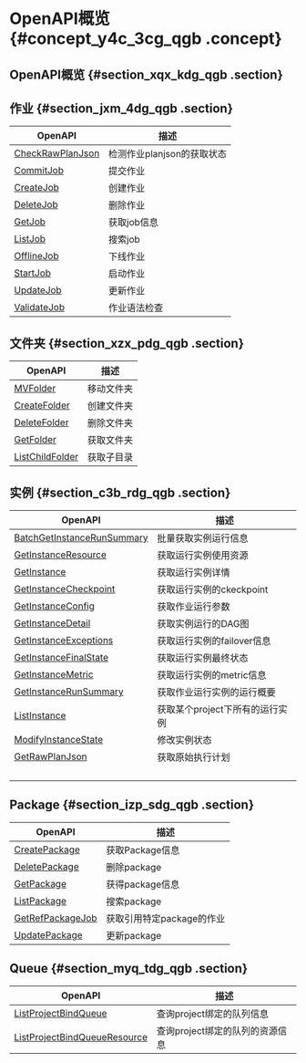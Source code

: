# OpenAPI概览 {#concept_y4c_3cg_qgb .concept}

## OpenAPI概览 {#section_xqx_kdg_qgb .section}

## 作业 {#section_jxm_4dg_qgb .section}

|OpenAPI|描述|
|-------|--|
|[CheckRawPlanJson](cn.zh-CN/OpenAPI/作业/CheckRawPlanJson.md#)|检测作业planjson的获取状态|
|[CommitJob](cn.zh-CN/OpenAPI/作业/CommitJob.md#)|提交作业|
|[CreateJob](cn.zh-CN/OpenAPI/作业/CreateJob.md#)|创建作业|
|[DeleteJob](cn.zh-CN/OpenAPI/作业/DeleteJob.md#)|删除作业|
|[GetJob](cn.zh-CN/OpenAPI/作业/GetJob.md#)|获取job信息|
|[ListJob](cn.zh-CN/OpenAPI/作业/ListJob.md#)|搜索job|
|[OfflineJob](cn.zh-CN/OpenAPI/作业/OfflineJob.md#)|下线作业|
|[StartJob](cn.zh-CN/OpenAPI/作业/StartJob.md#)|启动作业|
|[UpdateJob](cn.zh-CN/OpenAPI/作业/UpdateJob.md#)|更新作业|
|[ValidateJob](cn.zh-CN/OpenAPI/作业/ValidateJob.md#)|作业语法检查|

## 文件夹 {#section_xzx_pdg_qgb .section}

|OpenAPI|描述|
|-------|--|
|[MVFolder](cn.zh-CN/OpenAPI/文件夹/MVFolder.md#)|移动文件夹|
|[CreateFolder](cn.zh-CN/OpenAPI/文件夹/CreateFolder.md#)|创建文件夹|
|[DeleteFolder](cn.zh-CN/OpenAPI/文件夹/DeleteFolder.md#)|删除文件夹|
|[GetFolder](cn.zh-CN/OpenAPI/文件夹/GetFolder.md#)|获取文件夹|
|[ListChildFolder](cn.zh-CN/OpenAPI/文件夹/ListChildFolder.md#)|获取子目录|

## 实例 {#section_c3b_rdg_qgb .section}

|OpenAPI|描述|
|-------|--|
|[BatchGetInstanceRunSummary](cn.zh-CN/OpenAPI/实例/BatchGetInstanceRunSummary.md#)|批量获取实例运行信息|
|[GetInstanceResource](cn.zh-CN/OpenAPI/实例/GetInstanceResource.md#)|获取运行实例使用资源|
|[GetInstance](cn.zh-CN/OpenAPI/实例/GetInstance.md#)|获取运行实例详情|
|[GetInstanceCheckpoint](cn.zh-CN/OpenAPI/实例/GetInstanceCheckpoint.md#)|获取运行实例的ckeckpoint|
|[GetInstanceConfig](cn.zh-CN/OpenAPI/实例/GetInstanceConfig.md#)|获取作业运行参数|
|[GetInstanceDetail](cn.zh-CN/OpenAPI/实例/GetInstanceDetail.md#)|获取实例运行的DAG图|
|[GetInstanceExceptions](cn.zh-CN/OpenAPI/实例/GetInstanceExceptions.md#)|获取运行实例的failover信息|
|[GetInstanceFinalState](cn.zh-CN/OpenAPI/实例/GetInstanceFinalState.md#)|获取运行实例最终状态|
|[GetInstanceMetric](cn.zh-CN/OpenAPI/实例/GetInstanceMetric.md#)|获取运行实例的metric信息|
|[GetInstanceRunSummary](cn.zh-CN/OpenAPI/实例/GetInstanceRunSummary.md#)|获取作业运行实例的运行概要|
|[ListInstance](cn.zh-CN/OpenAPI/实例/ListInstance.md#)|获取某个project下所有的运行实例|
|[ModifyInstanceState](cn.zh-CN/OpenAPI/实例/GetInstanceResource.md#)|修改实例状态|
|[GetRawPlanJson](cn.zh-CN/OpenAPI/实例/GetRawPlanJson.md#)|获取原始执行计划|
| | |

## Package {#section_izp_sdg_qgb .section}

|OpenAPI|描述|
|-------|--|
|[CreatePackage](cn.zh-CN/OpenAPI/Package/CreatePackage.md#)|获取Package信息|
|[DeletePackage](cn.zh-CN/OpenAPI/Package/DeletePackage.md#)|删除package|
|[GetPackage](cn.zh-CN/OpenAPI/Package/GetPackage.md#)|获得package信息|
|[ListPackage](cn.zh-CN/OpenAPI/Package/ListPackage.md#)|搜索package|
|[GetRefPackageJob](cn.zh-CN/OpenAPI/Package/GetRefPackageJob.md#)|获取引用特定package的作业|
|[UpdatePackage](cn.zh-CN/OpenAPI/Package/UpdatePackage.md#)|更新package|

## Queue {#section_myq_tdg_qgb .section}

|OpenAPI|描述|
|-------|--|
|[ListProjectBindQueue](cn.zh-CN/OpenAPI/Queue/ListProjectBindQueue.md#)|查询project绑定的队列信息|
|[ListProjectBindQueueResource](cn.zh-CN/OpenAPI/Queue/ListProjectBindQueueResourceResource.md#)|查询project绑定的队列的资源信息|

